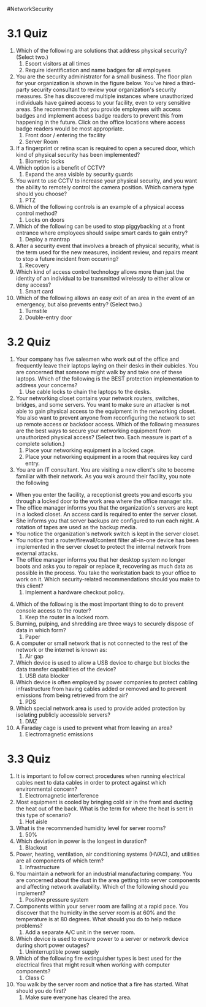 #NetworkSecurity
# 3.1 Quiz
1. Which of the following are solutions that address physical security? (Select two.)
	1. Escort visitors at all times
	2. Require identification and name badges for all employees
2. You are the security administrator for a small business. The floor plan for your organization is shown in the figure below. You've hired a third-party security consultant to review your organization's security measures. She has discovered multiple instances where unauthorized individuals have gained access to your facility, even to very sensitive areas. She recommends that you provide employees with access badges and implement access badge readers to prevent this from happening in the future. Click on the office locations where access badge readers would be most appropriate.
	1. Front door / entering the facility
	2. Server Room
3. If a fingerprint or retina scan is required to open a secured door, which kind of physical security has been implemented?
	1. Biometric locks
4. Which option is a benefit of CCTV?
	1. Expand the area visible by security guards
5. You want to use CCTV to increase your physical security, and you want the ability to remotely control the camera position. Which camera type should you choose?
	1. PTZ
6. Which of the following controls is an example of a physical access control method?
	1. Locks on doors
7. Which of the following can be used to stop piggybacking at a front entrance where employees should swipe smart cards to gain entry?
	1. Deploy a mantrap
8. After a security event that involves a breach of physical security, what is the term used for the new measures, incident review, and repairs meant to stop a future incident from occurring?
	1. Recovery
9. Which kind of access control technology allows more than just the identity of an individual to be transmitted wirelessly to either allow or deny access?
	1. Smart card
10. Which of the following allows an easy exit of an area in the event of an emergency, but also prevents entry? (Select two.)
	1. Turnstile
	2. Double-entry door

# 3.2 Quiz
1. Your company has five salesmen who work out of the office and frequently leave their laptops laying on their desks in their cubicles. You are concerned that someone might walk by and take one of these laptops. Which of the following is the BEST protection implementation to address your concerns?
	1. Use cable locks to chain the laptops to the desks.
2. Your networking closet contains your network routers, switches, bridges, and some servers. You want to make sure an attacker is not able to gain physical access to the equipment in the networking closet. You also want to prevent anyone from reconfiguring the network to set up remote access or backdoor access. Which of the following measures are the best ways to secure your networking equipment from unauthorized physical access? (Select two. Each measure is part of a complete solution.)
	1. Place your networking equipment in a locked cage.
	2. Place your networking equipment in a room that requires key card entry.
3. You are an IT consultant. You are visiting a new client's site to become familiar with their network. As you walk around their facility, you note the following
-   When you enter the facility, a receptionist greets you and escorts you through a locked door to the work area where the office manager sits.
-   The office manager informs you that the organization's servers are kept in a locked closet. An access card is required to enter the server closet.
-   She informs you that server backups are configured to run each night. A rotation of tapes are used as the backup media.
-   You notice the organization's network switch is kept in the server closet.
-   You notice that a router/firewall/content filter all-in-one device has been implemented in the server closet to protect the internal network from external attacks.
-   The office manager informs you that her desktop system no longer boots and asks you to repair or replace it, recovering as much data as possible in the process. You take the workstation back to your office to work on it.
Which security-related recommendations should you make to this client?
	1. Implement a hardware checkout policy.
4. Which of the following is the most important thing to do to prevent console access to the router?
	1. Keep the router in a locked room.
5. Burning, pulping, and shredding are three ways to securely dispose of data in which form?
	1. Paper
6. A computer or small network that is not connected to the rest of the network or the internet is known as:
	1. Air gap
7. Which device is used to allow a USB device to charge but blocks the data transfer capabilities of the device?
	1. USB data blocker
8. Which device is often employed by power companies to protect cabling infrastructure from having cables added or removed and to prevent emissions from being retrieved from the air?
	1. PDS
9. Which special network area is used to provide added protection by isolating publicly accessible servers?
	1. DMZ
10. A Faraday cage is used to prevent what from leaving an area?
	1. Electromagnetic emissions

# 3.3 Quiz
1. It is important to follow correct procedures when running electrical cables next to data cables in order to protect against which environmental concern?
	1. Electromagnetic interference
2. Most equipment is cooled by bringing cold air in the front and ducting the heat out of the back. What is the term for where the heat is sent in this type of scenario?
	1. Hot aisle
3. What is the recommended humidity level for server rooms?
	1. 50%
4. Which deviation in power is the longest in duration?
	1. Blackout
5. Power, heating, ventilation, air conditioning systems (HVAC), and utilities are all components of which term?
	1. Infrastructure
6. You maintain a network for an industrial manufacturing company. You are concerned about the dust in the area getting into server components and affecting network availability. Which of the following should you implement?
	1. Positive pressure system
7. Components within your server room are failing at a rapid pace. You discover that the humidity in the server room is at 60% and the temperature is at 80 degrees. What should you do to help reduce problems?
	1. Add a separate A/C unit in the server room.
8. Which device is used to ensure power to a server or network device during short power outages?
	1. Uninterruptible power supply
9. Which of the following fire extinguisher types is best used for the electrical fires that might result when working with computer components?
	1. Class C
10. You walk by the server room and notice that a fire has started. What should you do first?
	1. Make sure everyone has cleared the area.
